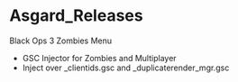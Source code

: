 # Asgard_Releases

Black Ops 3 Zombies Menu
  + GSC Injector for Zombies and Multiplayer
  + Inject over _clientids.gsc and _duplicaterender_mgr.gsc
